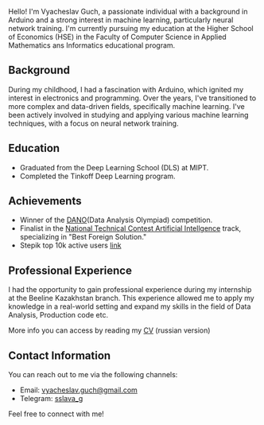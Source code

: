 
Hello! I'm Vyacheslav Guch, a passionate individual with a background in Arduino and a strong interest in machine learning, particularly neural network training. I'm currently pursuing my education at the Higher School of Economics (HSE) in the Faculty of Computer Science in Applied Mathematics ans Informatics educational program.

## Background

During my childhood, I had a fascination with Arduino, which ignited my interest in electronics and programming. Over the years, I've transitioned to more complex and data-driven fields, specifically machine learning. I've been actively involved in studying and applying various machine learning techniques, with a focus on neural network training.

## Education

- Graduated from the Deep Learning School (DLS) at MIPT.
- Completed the Tinkoff Deep Learning program.

## Achievements

- Winner of the [DANO](https://dano.hse.ru)(Data Analysis Olympiad) competition.
- Finalist in the [National Technical Contest Artificial Intellgence](https://ntcontest.ru/tracks/nto-school/proekt-po-iskusstvennomu-intellektu/iskusstvennyy-intellekt/) track, specializing in "Best Foreign Solution."
- Stepik top 10k active users [link](https://stepik.org/users/440152253/profile)

## Professional Experience

I had the opportunity to gain professional experience during my internship at the Beeline Kazakhstan branch. This experience allowed me to apply my knowledge in a real-world setting and expand my skills in the field of Data Analysis, Production code etc.

More info you can access by reading my [CV](https://drive.google.com/file/d/1xXweHXl8UR2x_mHhgtpXZXvdHODqp9Ne/view?usp=sharing) (russian version)

## Contact Information

You can reach out to me via the following channels:

- Email: [vyacheslav.guch@gmail.com](mailto:vyacheslav.guch@gmail.com)
- Telegram: [sslava_g](https://t.me/sslava_g)

Feel free to connect with me!
